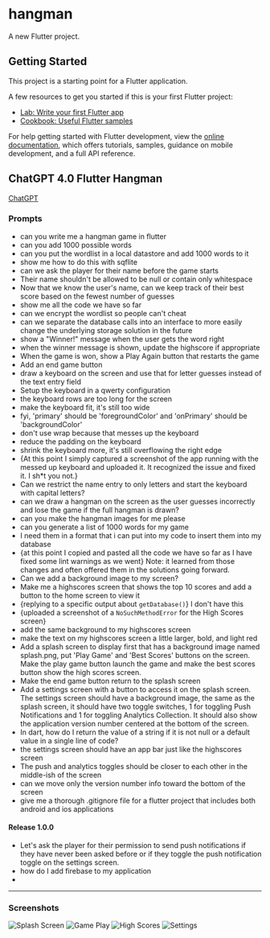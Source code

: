 # hangman

A new Flutter project.

## Getting Started

This project is a starting point for a Flutter application.

A few resources to get you started if this is your first Flutter project:

- [Lab: Write your first Flutter app](https://docs.flutter.dev/get-started/codelab)
- [Cookbook: Useful Flutter samples](https://docs.flutter.dev/cookbook)

For help getting started with Flutter development, view the
[online documentation](https://docs.flutter.dev/), which offers tutorials,
samples, guidance on mobile development, and a full API reference.

## ChatGPT 4.0 Flutter Hangman
[ChatGPT](https://chat.openai.com/)

### Prompts
- can you write me a hangman game in flutter
- can you add 1000 possible words
- can you put the wordlist in a local datastore and add 1000 words to it
- show me how to do this with sqflite
- can we ask the player for their name before the game starts
- Their name shouldn't be allowed to be null or contain only whitespace
- Now that we know the user's name, can we keep track of their best score based on the fewest number of guesses
- show me all the code we have so far
- can we encrypt the wordlist so people can't cheat
- can we separate the database calls into an interface to more easily change the underlying storage solution in the future
- show a "Winner!" message when the user gets the word right
- when the winner message is shown, update the highscore if appropriate
- When the game is won, show a Play Again button that restarts the game
- Add an end game button
- draw a keyboard on the screen and use that for letter guesses instead of the text entry field
- Setup the keyboard in a qwerty configuration
- the keyboard rows are too long for the screen
- make the keyboard fit, it's still too wide
- fyi, 'primary' should be 'foregroundColor' and 'onPrimary' should be 'backgroundColor'
- don't use wrap because that messes up the keyboard
- reduce the padding on the keyboard
- shrink the keyboard more, it's still overflowing the right edge
- {At this point I simply captured a screenshot of the app running with the messed up keyboard and uploaded it. It recognized the issue and fixed it. I sh*t you not.}
- Can we restrict the name entry to only letters and start the keyboard with capital letters?
- can we draw a hangman on the screen as the user guesses incorrectly and lose the game if the full hangman is drawn?
- can you make the hangman images for me please
- can you generate a list of 1000 words for my game
- I need them in a format that i can put into my code to insert them into my database
- {at this point I copied and pasted all the code we have so far as I have fixed some lint warnings as we went} Note: it learned from those changes and often offered them in the solutions going forward.
- Can we add a background image to my screen?
- Make me a highscores screen that shows the top 10 scores and add a button to the home screen to view it
- {replying to a specific output about `getDatabase()`} I don't have this
- {uploaded a screenshot of a `NoSuchMethodError` for the High Scores screen}
- add the same background to my highscores screen
- make the text on my highscores screen a little larger, bold, and light red
- Add a splash screen to display first that has a background image named splash.png, put 'Play Game' and 'Best Scores' buttons on the screen. Make the play game button launch the game and make the best scores button show the high scores screen.
- Make the end game button return to the splash screen
- Add a settings screen with a button to access it on the splash screen. The settings screen should have a background image, the same as the splash screen, it should have two toggle switches, 1 for toggling Push Notifications and 1 for toggling Analytics Collection. It should also show the application version number centered at the bottom of the screen.
- In dart, how do I return the value of a string if it is not null or a default value in a single line of code?
- the settings screen should have an app bar just like the highscores screen
- The push and analytics toggles should be closer to each other in the middle-ish of the screen
- can we move only the version number info toward the bottom of the screen
- give me a thorough .gitignore file for a flutter project that includes both android and ios applications

#### Release 1.0.0

- Let's ask the player for their permission to send push notifications if they have never been asked before or if they toggle the push notification toggle on the settings screen.
- how do I add firebase to my application
- 
---

### Screenshots
![Splash Screen](assets/images/screenshot1.png)
![Game Play](assets/images/screenshot2.png)
![High Scores](assets/images/screenshot3.png)
![Settings](assets/images/screenshot4.png)
